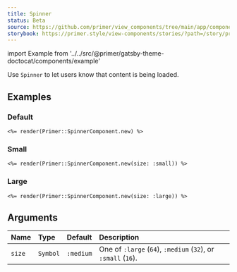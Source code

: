 ```yaml
---
title: Spinner
status: Beta
source: https://github.com/primer/view_components/tree/main/app/components/primer/spinner_component.rb
storybook: https://primer.style/view-components/stories/?path=/story/primer-spinner-component
---
```


import Example from '../../src/@primer/gatsby-theme-doctocat/components/example'

<!-- Warning: AUTO-GENERATED file, do not edit. Add code comments to your Ruby instead <3 -->

Use `Spinner` to let users know that content is being loaded.

## Examples

### Default

<Example src="<svg style='box-sizing: content-box; color: var(--color-icon-primary);' viewBox='0 0 16 16' fill='none' data-view-component='true' width='32' height='32' class='anim-rotate'>  <circle cx='8' cy='8' r='7' stroke='currentColor' stroke-opacity='0.25' stroke-width='2' vector-effect='non-scaling-stroke' />  <path d='M15 8a7.002 7.002 0 00-7-7' stroke='currentColor' stroke-width='2' stroke-linecap='round' vector-effect='non-scaling-stroke' /></svg>" />

```erb
<%= render(Primer::SpinnerComponent.new) %>
```

### Small

<Example src="<svg style='box-sizing: content-box; color: var(--color-icon-primary);' viewBox='0 0 16 16' fill='none' data-view-component='true' width='16' height='16' class='anim-rotate'>  <circle cx='8' cy='8' r='7' stroke='currentColor' stroke-opacity='0.25' stroke-width='2' vector-effect='non-scaling-stroke' />  <path d='M15 8a7.002 7.002 0 00-7-7' stroke='currentColor' stroke-width='2' stroke-linecap='round' vector-effect='non-scaling-stroke' /></svg>" />

```erb
<%= render(Primer::SpinnerComponent.new(size: :small)) %>
```

### Large

<Example src="<svg style='box-sizing: content-box; color: var(--color-icon-primary);' viewBox='0 0 16 16' fill='none' data-view-component='true' width='64' height='64' class='anim-rotate'>  <circle cx='8' cy='8' r='7' stroke='currentColor' stroke-opacity='0.25' stroke-width='2' vector-effect='non-scaling-stroke' />  <path d='M15 8a7.002 7.002 0 00-7-7' stroke='currentColor' stroke-width='2' stroke-linecap='round' vector-effect='non-scaling-stroke' /></svg>" />

```erb
<%= render(Primer::SpinnerComponent.new(size: :large)) %>
```

## Arguments

| Name | Type | Default | Description |
| :- | :- | :- | :- |
| `size` | `Symbol` | `:medium` | One of `:large` (`64`), `:medium` (`32`), or `:small` (`16`). |
